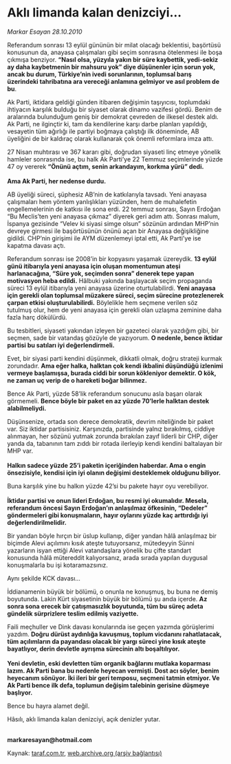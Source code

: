 # Aklı limanda kalan denizciyi...

*Markar Esayan 28.10.2010*

<div class="yazi"><p>Referandum sonrası 13 eylül gününün bir milat olacağı beklentisi, başörtüsü konusunun da, anayasa çalışmaları gibi seçim sonrasına ötelenmesi ile boşa çıkmışa benziyor. <b>“Nasıl olsa, yüzyıla yakın bir süre kaybettik, yedi-sekiz ay daha kaybetmenin bir mahsuru yok” diye düşünenler için sorun yok, ancak bu durum, Türkiye’nin ivedi sorunlarının, toplumsal barış üzerindeki tahribatına ara vereceği anlamına gelmiyor ve asıl problem de bu</b>.</p>
<p>Ak Parti, iktidara geldiği günden itibaren değişimin taşıyıcısı, toplumdaki ihtiyacın karşılık bulduğu bir siyaset olarak dinamo vazifesi gördü. Benim de aralarında bulunduğum geniş bir demokrat çevreden de ilkesel destek aldı. Ak Parti, ne ilginçtir ki, tam da kendilerine karşı darbe planları yapıldığı, vesayetin tüm ağırlığı ile partiyi boğmaya çalıştığı ilk döneminde, AB üyeliğini de bir kaldıraç olarak kullanarak çok önemli reformlara imza attı.</p>
<p>27 Nisan muhtırası ve 367 kararı gibi, doğrudan siyaseti linç etmeye yönelik hamleler sonrasında ise, bu halk Ak Parti’ye 22 Temmuz seçimlerinde yüzde 47 oy vererek <b>“Önünü açtım, senin arkandayım, korkma yürü” dedi.<br/><br/></b><b>Ama Ak Parti, her nedense durdu.</b></p>
<p>AB üyeliği süreci, şüphesiz AB’nin de katkılarıyla tavsadı. Yeni anayasa çalışmaları hem yöntem yanlışlıkları yüzünden, hem de muhalefetin engellemelerinin de katkısı ile sona erdi. 22 temmuz sonrası, Sayın Erdoğan “Bu Meclis’ten yeni anayasa çıkmaz” diyerek geri adım attı. Sonrası malum, İspanya gezisinde “Velev ki siyasi simge olsun” sözünün ardından MHP’nin devreye girmesi ile başörtüsünün önünü açan bir Anayasa değişikliğine gidildi. CHP’nin girişimi ile AYM düzenlemeyi iptal etti, Ak Parti’ye ise kapatma davası açtı.</p>
<p>Referandum sonrası ise 2008’in bir kopyasını yaşamak üzereydik. <b>13 eylül günü itibarıyla yeni anayasa için oluşan momentumun ateşi harlanacağına, “Süre yok, seçimden sonra” denerek tepe yapan motivasyon heba edildi.</b> Hâlbuki yakında başlayacak seçim propaganda süreci 13 eylül itibarıyla yeni anayasa üzerine oturtulabilirdi. <b>Yeni anayasa için gerekli olan toplumsal müzakere süreci, seçim sürecine protezlenerek çarpan etkisi oluşturulabilirdi.</b> Böylelikle hem seçmene verilen söz tutulmuş olur, hem de yeni anayasa için gerekli olan uzlaşma zeminine daha fazla harç dökülürdü. </p>
<p>Bu tesbitleri, siyaseti yakından izleyen bir gazeteci olarak yazdığım gibi, bir seçmen, sade bir vatandaş gözüyle de yazıyorum. <b>O nedenle, bence iktidar partisi bu satıları iyi değerlendirmeli.</b> </p>
<p>Evet, bir siyasi parti kendini düşünmek, dikkatli olmak, doğru strateji kurmak zorundadır. <b>Ama eğer halka, halktan çok kendi ikbalini düşündüğü izlenimi vermeye başlamışsa, burada ciddi bir sorun kökleniyor demektir. O kök, ne zaman uç verip de o hareketi boğar bilinmez.</b></p>
<p>Bence Ak Parti, yüzde 58’lik referandum sonucunu asla başarı olarak görmemeli. <b>Bence böyle bir paket en az yüzde 70’lerle halktan destek alabilmeliydi. </b></p>
<p>Düşünsenize, ortada son derece demokratik, devrim niteliğinde bir paket var. Siz iktidar partisisiniz. Karşınızda, partisinde yalnız bırakılmış, ciddiye alınmayan, her sözünü yutmak zorunda bırakılan zayıf liderli bir CHP, diğer yanda da, tabanının tam zıddı bir rotada ilerleyip kendi kendini baltalayan bir MHP var.<br/><br/><b>Halkın sadece yüzde 25’i paketin içeriğinden haberdar. Ama o engin önsezisiyle, kendisi için iyi olanın değişimi desteklemek olduğunu biliyor.</b></p>
<p>Buna karşılık yine bu halkın yüzde 42’si bu pakete hayır oyu verebiliyor. <br/><br/><b>İktidar partisi ve onun lideri Erdoğan, bu resmi iyi okumalıdır. Mesela, referandum öncesi Sayın Erdoğan’ın anlaşılmaz öfkesinin, “Dedeler” göndermeleri gibi konuşmaların, hayır oylarını yüzde kaç arttırdığı iyi değerlendirilmelidir. </b></p>
<p>Bir yandan böyle hırçın bir üslup kullanıp, diğer yandan hâlâ anlaşılmaz bir biçimde Alevi açılımını kısık ateşte tutuyorsanız, mütedeyyin Sünni yazarların isyan ettiği Alevi vatandaşlara yönelik bu çifte standart konusunda hâlâ mütereddit kalıyorsanız, arada sırada yapılan duygusal konuşmalarla bu işi kotaramazsınız.</p>
<p>Aynı şekilde KCK davası...</p>
<p>İddianamenin büyük bir bölümü, o onunla ne konuşmuş, bu buna ne demiş boyutunda. Lakin Kürt siyasetinin büyük bir bölümü şu anda içerde. <b>Az sonra sona erecek bir çatışmasızlık boyutunda, tüm bu süreç adeta gündelik sürprizlere teslim edilmiş vaziyette.</b></p>
<p>Faili meçhuller ve Dink davası konularında ise geçen yazımda görüşlerimi yazdım. <b>Doğru dürüst aydınlığa kavuşmuş, toplum vicdanını rahatlatacak, tüm açılımların da payandası olacak bir yargı süreci yine kısık ateşte bayatlıyor, derin devletle ayrışma sürecinin altı boşaltılıyor.<br/><br/></b><b>Yeni devletin, eski devletten tüm organik bağlarını mutlaka koparması lazım. Ak Parti bana bu nedenle heyecan vermişti. Dost acı söyler, benim heyecanım sönüyor. İki ileri bir geri temposu, seçmeni tatmin etmiyor. Ve Ak Parti bence ilk defa, toplumun değişim talebinin gerisine düşmeye başlıyor.</b></p>
<p>Bence bu hayra alamet değil. </p>
<p>Hâsılı, aklı limanda kalan denizciyi, açık denizler yutar.</p>
<p><b><br/>markaresayan@hotmail.com</b></p></div>

Kaynak: [taraf.com.tr](http://www.taraf.com.tr:80/markar-esayan/makale-akli-limanda-kalan-denizciyi.htm), [web.archive.org (arşiv bağlantısı)](http://web.archive.org/web/20101029172437/http://www.taraf.com.tr:80/markar-esayan/makale-akli-limanda-kalan-denizciyi.htm)
